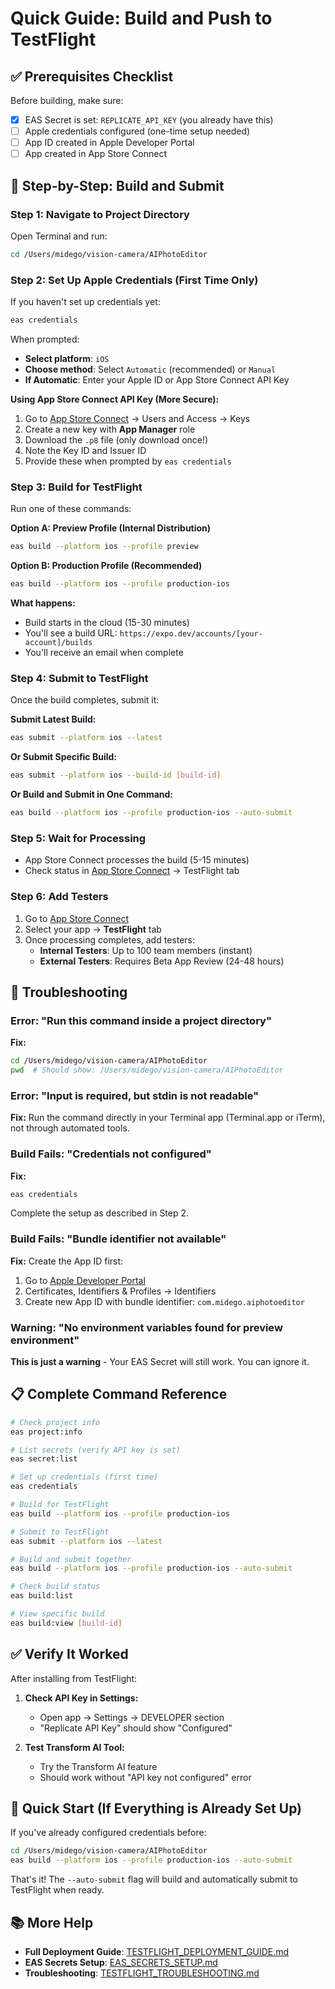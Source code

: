 # Quick Guide: Build and Push to TestFlight

## ✅ Prerequisites Checklist

Before building, make sure:

- [x] EAS Secret is set: `REPLICATE_API_KEY` (you already have this)
- [ ] Apple credentials configured (one-time setup needed)
- [ ] App ID created in Apple Developer Portal
- [ ] App created in App Store Connect

## 🚀 Step-by-Step: Build and Submit

### Step 1: Navigate to Project Directory

Open Terminal and run:

```bash
cd /Users/midego/vision-camera/AIPhotoEditor
```

### Step 2: Set Up Apple Credentials (First Time Only)

If you haven't set up credentials yet:

```bash
eas credentials
```

When prompted:
- **Select platform**: `iOS`
- **Choose method**: Select `Automatic` (recommended) or `Manual`
- **If Automatic**: Enter your Apple ID or App Store Connect API Key

**Using App Store Connect API Key (More Secure):**
1. Go to [App Store Connect](https://appstoreconnect.apple.com) → Users and Access → Keys
2. Create a new key with **App Manager** role
3. Download the `.p8` file (only download once!)
4. Note the Key ID and Issuer ID
5. Provide these when prompted by `eas credentials`

### Step 3: Build for TestFlight

Run one of these commands:

**Option A: Preview Profile (Internal Distribution)**
```bash
eas build --platform ios --profile preview
```

**Option B: Production Profile (Recommended)**
```bash
eas build --platform ios --profile production-ios
```

**What happens:**
- Build starts in the cloud (15-30 minutes)
- You'll see a build URL: `https://expo.dev/accounts/[your-account]/builds`
- You'll receive an email when complete

### Step 4: Submit to TestFlight

Once the build completes, submit it:

**Submit Latest Build:**
```bash
eas submit --platform ios --latest
```

**Or Submit Specific Build:**
```bash
eas submit --platform ios --build-id [build-id]
```

**Or Build and Submit in One Command:**
```bash
eas build --platform ios --profile production-ios --auto-submit
```

### Step 5: Wait for Processing

- App Store Connect processes the build (5-15 minutes)
- Check status in [App Store Connect](https://appstoreconnect.apple.com) → TestFlight tab

### Step 6: Add Testers

1. Go to [App Store Connect](https://appstoreconnect.apple.com)
2. Select your app → **TestFlight** tab
3. Once processing completes, add testers:
   - **Internal Testers**: Up to 100 team members (instant)
   - **External Testers**: Requires Beta App Review (24-48 hours)

## 🔧 Troubleshooting

### Error: "Run this command inside a project directory"

**Fix:**
```bash
cd /Users/midego/vision-camera/AIPhotoEditor
pwd  # Should show: /Users/midego/vision-camera/AIPhotoEditor
```

### Error: "Input is required, but stdin is not readable"

**Fix:** Run the command directly in your Terminal app (Terminal.app or iTerm), not through automated tools.

### Build Fails: "Credentials not configured"

**Fix:**
```bash
eas credentials
```
Complete the setup as described in Step 2.

### Build Fails: "Bundle identifier not available"

**Fix:** Create the App ID first:
1. Go to [Apple Developer Portal](https://developer.apple.com/account)
2. Certificates, Identifiers & Profiles → Identifiers
3. Create new App ID with bundle identifier: `com.midego.aiphotoeditor`

### Warning: "No environment variables found for preview environment"

**This is just a warning** - Your EAS Secret will still work. You can ignore it.

## 📋 Complete Command Reference

```bash
# Check project info
eas project:info

# List secrets (verify API key is set)
eas secret:list

# Set up credentials (first time)
eas credentials

# Build for TestFlight
eas build --platform ios --profile production-ios

# Submit to TestFlight
eas submit --platform ios --latest

# Build and submit together
eas build --platform ios --profile production-ios --auto-submit

# Check build status
eas build:list

# View specific build
eas build:view [build-id]
```

## ✅ Verify It Worked

After installing from TestFlight:

1. **Check API Key in Settings:**
   - Open app → Settings → DEVELOPER section
   - "Replicate API Key" should show "Configured"

2. **Test Transform AI Tool:**
   - Try the Transform AI feature
   - Should work without "API key not configured" error

## 🎯 Quick Start (If Everything is Already Set Up)

If you've already configured credentials before:

```bash
cd /Users/midego/vision-camera/AIPhotoEditor
eas build --platform ios --profile production-ios --auto-submit
```

That's it! The `--auto-submit` flag will build and automatically submit to TestFlight when ready.

## 📚 More Help

- **Full Deployment Guide**: [TESTFLIGHT_DEPLOYMENT_GUIDE.md](./TESTFLIGHT_DEPLOYMENT_GUIDE.md)
- **EAS Secrets Setup**: [EAS_SECRETS_SETUP.md](./EAS_SECRETS_SETUP.md)
- **Troubleshooting**: [TESTFLIGHT_TROUBLESHOOTING.md](./TESTFLIGHT_TROUBLESHOOTING.md)

